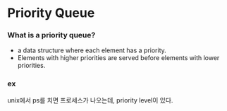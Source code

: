 # Priority Queue

### What is a priority queue?
- a data structure where each element has a priority.
- Elements with higher priorities are served before elements with lower priorities.

### ex
unix에서 ps를 치면 프로세스가 나오는데, priority level이 있다.

